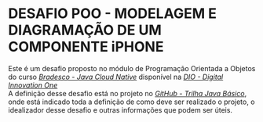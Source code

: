 # DESAFIO POO - MODELAGEM E DIAGRAMAÇÃO DE UM COMPONENTE iPHONE

Este é um desafio proposto no módulo de Programação Orientada a Objetos do curso *[Bradesco - Java Cloud Native](https://web.dio.me/track/bradesco-java-cloud-native)* disponível na *[DIO - Digital Innovation One](web.dio.me)*  
A definição desse desafio está no projeto no *[GitHub - Trilha Java Básico](https://github.com/digitalinnovationone/trilha-java-basico/tree/main/desafios/poo)*, onde está indicado toda a definição de como deve ser realizado o projeto, o idealizador desse desafio e outras informações que podem ser úteis.
